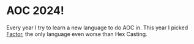 # AOC 2024!

Every year I try to learn a new language to do AOC in.
This year I picked [Factor](https://factorcode.org/), the only language even
worse than Hex Casting.
